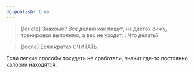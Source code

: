 ```yaml
---
dg-publish: true
---
```

> [!quote] Знакомо?
>  Все делаю как пишут, на диетах сижу, тренировки выполняю, а вес не уходит… Что делать?

> [!done] Если кратко
>  СЧИТАТЬ

Если легкие способы похудеть не сработали, значит где-то постоянно калории находятся.

